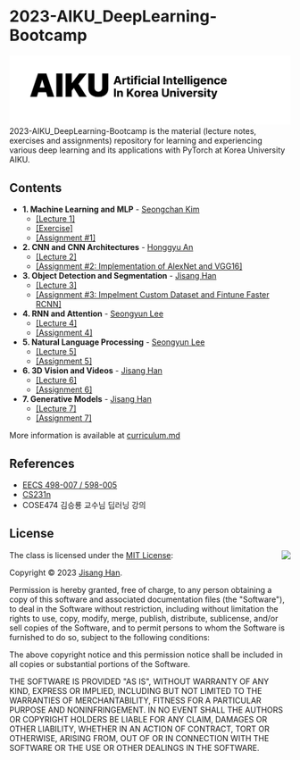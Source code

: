 # 2023-AIKU_DeepLearning-Bootcamp
![](logo.png)
2023-AIKU_DeepLearning-Bootcamp is the material (lecture notes, exercises and assignments) repository for learning and experiencing various deep learning and its applications with PyTorch at Korea University AIKU.

## Contents
- **1. Machine Learning and MLP** - [Seongchan Kim](https://github.com/deep-overflow)
  - [[Lecture 1]](https://github.com/ONground-Korea/2023-AIKU_DeepLearning-Bootcamp/blob/main/Lectures/1.%20Machine%20Learning%20and%20MLP.pdf)
  - [[Exercise]](https://github.com/ONground-Korea/2023-AIKU_DeepLearning-Bootcamp/blob/main/Exercises/1.%20Machine%20Learning%20and%20MLP.ipynb)
  - [[Assignment #1]](https://github.com/ONground-Korea/2023-AIKU_DeepLearning-Bootcamp/blob/main/Assignments/1.%20Machine%20Learning%20and%20MLP.ipynb)
- **2. CNN and CNN Architectures** - [Honggyu An]()
  - [[Lecture 2]](https://github.com/ONground-Korea/2023-AIKU_DeepLearning-Bootcamp/blob/main/Lectures/2.%20CNN%20and%20CNN%20Architecture.pdf)
  - [[Assignment #2: Implementation of AlexNet and VGG16]](https://github.com/ONground-Korea/2023-AIKU_DeepLearning-Bootcamp/blob/main/Assignments/2.%20CNN%20and%20CNN%20Architectures.ipynb)
- **3. Object Detection and Segmentation** - [Jisang Han](https://github.com/ONground-Korea)
  - [[Lecture 3]](https://github.com/ONground-Korea/2023-AIKU_DeepLearning-Bootcamp/blob/main/Lectures/3.%20Object%20Detection%20and%20Segmentation.pdf)
  - [[Assignment #3: Impelment Custom Dataset and Fintune Faster RCNN]](https://github.com/ONground-Korea/2023-AIKU_DeepLearning-Bootcamp/tree/main/Assignments/3.%20Object%20Detection%20and%20Segmentation)
- **4. RNN and Attention** - [Seongyun Lee](https://github.com/sylee0520)
  - [[Lecture 4]](https://github.com/ONground-Korea/2023-AIKU_DeepLearning-Bootcamp/blob/main/Lectures/4.%20RNN%20and%20Attention.pdf)
  - [[Assignment 4]](https://github.com/ONground-Korea/2023-AIKU_DeepLearning-Bootcamp/blob/main/Assignments/4.%20RNN%20and%20Attention.ipynb)
- **5. Natural Language Processing** - [Seongyun Lee](https://github.com/sylee0520)
  - [[Lecture 5]](https://github.com/ONground-Korea/2023-AIKU_DeepLearning-Bootcamp/blob/main/Lectures/5.%20Natural%20Language%20Processing.pdf)
  - [[Assignment 5]](https://github.com/ONground-Korea/2023-AIKU_DeepLearning-Bootcamp/blob/main/Assignments/5.%20Natural%20Language%20Processing.ipynb)
- **6. 3D Vision and Videos** - [Jisang Han](https://github.com/ONground-Korea)
  - [[Lecture 6]](https://github.com/ONground-Korea/2023-AIKU_DeepLearning-Bootcamp/tree/main/Lectures/6.%203D%20Vision%20and%20Videos)
  - [[Assignment 6]]()
- **7. Generative Models** - [Jisang Han](https://github.com/ONground-Korea)
  - [[Lecture 7]](https://github.com/ONground-Korea/2023-AIKU_DeepLearning-Bootcamp/blob/main/Lectures/7.%20Generative%20Models.pdf)
  - [[Assignment 7]](https://github.com/ONground-Korea/2023-AIKU_DeepLearning-Bootcamp/tree/main/Assignments/7.%20Generative%20Models)

More information is available at [curriculum.md](https://github.com/ONground-Korea/2023-AIKU_DeepLearning-Bootcamp/blob/main/curriculum.md)
## References
- [EECS 498-007 / 598-005](https://www.youtube.com/watch?v=dJYGatp4SvA&list=PL5-TkQAfAZFbzxjBHtzdVCWE0Zbhomg7r)
- [CS231n](https://www.youtube.com/watch?v=vT1JzLTH4G4&list=PLC1qU-LWwrF64f4QKQT-Vg5Wr4qEE1Zxk)
- COSE474 김승룡 교수님 딥러닝 강의

## License

<img align="right" src="http://opensource.org/trademarks/opensource/OSI-Approved-License-100x137.png">

The class is licensed under the [MIT License](http://opensource.org/licenses/MIT):

Copyright &copy; 2023 [Jisang Han](https://github.com/ONground-Korea).

Permission is hereby granted, free of charge, to any person obtaining a copy of this software and associated documentation files (the "Software"), to deal in the Software without restriction, including without limitation the rights to use, copy, modify, merge, publish, distribute, sublicense, and/or sell copies of the Software, and to permit persons to whom the Software is furnished to do so, subject to the following conditions:

The above copyright notice and this permission notice shall be included in all copies or substantial portions of the Software.

THE SOFTWARE IS PROVIDED "AS IS", WITHOUT WARRANTY OF ANY KIND, EXPRESS OR IMPLIED, INCLUDING BUT NOT LIMITED TO THE WARRANTIES OF MERCHANTABILITY, FITNESS FOR A PARTICULAR PURPOSE AND NONINFRINGEMENT. IN NO EVENT SHALL THE AUTHORS OR COPYRIGHT HOLDERS BE LIABLE FOR ANY CLAIM, DAMAGES OR OTHER LIABILITY, WHETHER IN AN ACTION OF CONTRACT, TORT OR OTHERWISE, ARISING FROM, OUT OF OR IN CONNECTION WITH THE SOFTWARE OR THE USE OR OTHER DEALINGS IN THE SOFTWARE.
